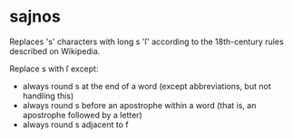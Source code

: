 # sajnos

Replaces 's' characters with long s 'ſ' according to the 18th-century rules described on Wikipedia.

Replace s with ſ except:

- always round s at the end of a word (except abbreviations, but not handling this)
- always round s before an apostrophe within a word (that is, an apostrophe followed by a letter)
- always round s adjacent to f
